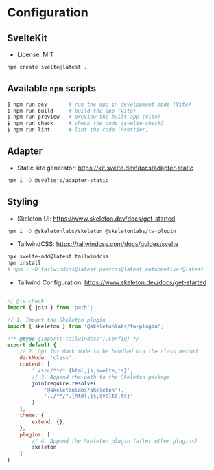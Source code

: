 # Configuration
## SvelteKit
- License: MIT
```sh
npm create svelte@latest .
```

## Available `npm` scripts
```bash
$ npm run dev       # run the app in development mode (Vite)
$ npm run build     # build the app (Vite)
$ npm run preview   # preview the built app (Vite)
$ npm run check     # check the code (svelte-check)
$ npm run lint      # lint the code (Prettier)
```

## Adapter
- Static site generator: https://kit.svelte.dev/docs/adapter-static
```sh 
npm i -D @sveltejs/adapter-static
```

## Styling
- Skeleton UI: https://www.skeleton.dev/docs/get-started
```sh
npm i -D @skeletonlabs/skeleton @skeletonlabs/tw-plugin
```

- TailwindCSS: https://tailwindcss.com/docs/guides/svelte
```sh
npx svelte-add@latest tailwindcss
npm install
# npm i -D tailwindcss@latest postcss@latest autoprefixer@latest
```

- Tailwind Configuration: https://www.skeleton.dev/docs/get-started
```js

// @ts-check
import { join } from 'path';

// 1. Import the Skeleton plugin
import { skeleton } from '@skeletonlabs/tw-plugin';

/** @type {import('tailwindcss').Config} */
export default {
	// 2. Opt for dark mode to be handled via the class method
	darkMode: 'class',
	content: [
		'./src/**/*.{html,js,svelte,ts}',
		// 3. Append the path to the Skeleton package
		join(require.resolve(
			'@skeletonlabs/skeleton'),
			'../**/*.{html,js,svelte,ts}'
		)
	],
	theme: {
		extend: {},
	},
	plugins: [
		// 4. Append the Skeleton plugin (after other plugins)
		skeleton
	]
}
```

